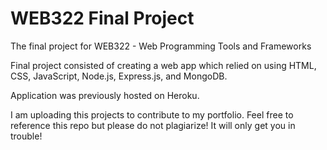 # WEB322 Final Project
The final project for WEB322 - Web Programming Tools and Frameworks

Final project consisted of creating a web app which relied on using HTML, CSS, JavaScript, Node.js, Express.js, and MongoDB.

Application was previously hosted on Heroku.

I am uploading this projects to contribute to my portfolio. Feel free to reference this repo but please do not plagiarize! It will only get you in trouble!
